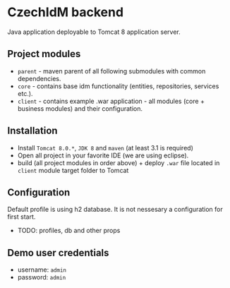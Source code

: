 # CzechIdM backend

Java application deployable to Tomcat 8 application server.

## Project modules
* `parent` - maven parent of all following submodules with common dependencies.
* `core` - contains base idm functionality (entities, repositories, services etc.).
* `client` - contains example .war application - all modules (core + business modules) and their configuration.

## Installation

* Install `Tomcat 8.0.*`, `JDK 8` and `maven` (at least 3.1 is required)
* Open all project in your favorite IDE (we are using eclipse).
* build (all project modules in order above) + deploy `.war` file located in `client` module target folder to Tomcat

## Configuration

Default profile is using h2 database. It is not nessesary a configuration for first start.

* TODO: profiles, db and other props

## Demo user credentials

* username: `admin`
* password: `admin`
